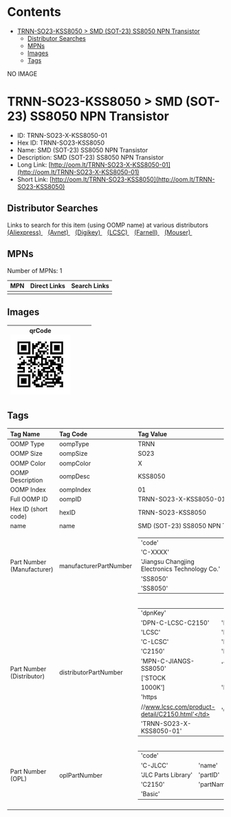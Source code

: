 



Contents
========

* [TRNN-SO23-KSS8050 > SMD (SOT-23) SS8050 NPN Transistor](#trnn-so23-kss8050--smd-sot-23-ss8050-npn-transistor)
	* [Distributor Searches](#distributor-searches)
	* [MPNs](#mpns)
	* [Images](#images)
	* [Tags](#tags)
  
NO IMAGE  
# TRNN-SO23-KSS8050 > SMD (SOT-23) SS8050 NPN Transistor

- ID: TRNN-SO23-X-KSS8050-01
- Hex ID: TRNN-SO23-KSS8050
- Name: SMD (SOT-23) SS8050 NPN Transistor
- Description: SMD (SOT-23) SS8050 NPN Transistor
- Long Link: [http://oom.lt/TRNN-SO23-X-KSS8050-01](http://oom.lt/TRNN-SO23-X-KSS8050-01)
- Short Link: [http://oom.lt/TRNN-SO23-KSS8050](http://oom.lt/TRNN-SO23-KSS8050)

## Distributor Searches
  
Links to search for this item (using OOMP name) at various distributors  
[(Aliexpress) ](https://www.aliexpress.com/wholesale?SearchText=1117SMD+SOT-23+SS8050+NPN+Transistor)&nbsp;&nbsp;&nbsp;[(Avnet) ](https://www.avnet.com/shop/us/search/SMD+SOT-23+SS8050+NPN+Transistor)&nbsp;&nbsp;&nbsp;[(Digikey) ](https://www.digikey.co.uk/en/products/result?s=SMD+SOT-23+SS8050+NPN+Transistor)&nbsp;&nbsp;&nbsp;[(LCSC) ](https://www.lcsc.com/search?q=SMD+SOT-23+SS8050+NPN+Transistor)&nbsp;&nbsp;&nbsp;[(Farnell) ](https://uk.farnell.com/search?st=SMD+SOT-23+SS8050+NPN+Transistor)&nbsp;&nbsp;&nbsp;[(Mouser) ](https://www.mouser.com/c/?q=SMD+SOT-23+SS8050+NPN+Transistor)&nbsp;&nbsp;&nbsp;
## MPNs
  
Number of MPNs: 1  

|MPN|Direct Links|Search Links|
| :--- | :--- | :--- |
||||

## Images
  

|qrCode<br>[![](https://raw.githubusercontent.com/oomlout/oomlout_OOMP_parts_V2/main/TRNN/SO23/X/KSS8050/01/qrCode_140.png)](https://github.com/oomlout/oomlout_OOMP_parts_V2/tree/main/TRNN/SO23/X/KSS8050/01/qrCode.png)||||
| :---: | :---: | :---: | :---: |

## Tags
  

|Tag Name|Tag Code|Tag Value|
| :--- | :--- | :--- |
|OOMP Type|oompType|TRNN|
|OOMP Size|oompSize|SO23|
|OOMP Color|oompColor|X|
|OOMP Description|oompDesc|KSS8050|
|OOMP Index|oompIndex|01|
|Full OOMP ID|oompID|TRNN-SO23-X-KSS8050-01|
|Hex ID (short code)|hexID|TRNN-SO23-KSS8050|
|name|name|SMD (SOT-23) SS8050 NPN Transistor|
|Part Number (Manufacturer)|manufacturerPartNumber|<table><tr><td>'code'</td></tr><tr><td> 'C-XXXX'</td><td> 'name'</td></tr><tr><td> 'Jiangsu Changjing Electronics Technology Co.'</td><td> 'partID'</td></tr><tr><td> 'SS8050'</td><td> 'partName'</td></tr><tr><td> 'SS8050'</td></tr></table>|
|Part Number (Distributor)|distributorPartNumber|<table><tr><td>'dpnKey'</td></tr><tr><td> 'DPN-C-LCSC-C2150'</td><td> 'DISTRIBUTOR'</td></tr><tr><td> 'LCSC'</td><td> 'DISTRCODE'</td></tr><tr><td> 'C-LCSC'</td><td> 'DPN'</td></tr><tr><td> 'C2150'</td><td> 'MPN'</td></tr><tr><td> 'MPN-C-JIANGS-SS8050'</td><td> 'TAGS'</td></tr><tr><td> ['STOCK</td></tr><tr><td>1000K']</td><td> 'LINK'</td></tr><tr><td> 'https</td></tr><tr><td>//www.lcsc.com/product-detail/C2150.html'</td><td> 'OOMPID'</td></tr><tr><td> 'TRNN-SO23-X-KSS8050-01'</td></tr></table>|
|Part Number (OPL)|oplPartNumber|<table><tr><td>'code'</td></tr><tr><td> 'C-JLCC'</td><td> 'name'</td></tr><tr><td> 'JLC Parts Library'</td><td> 'partID'</td></tr><tr><td> 'C2150'</td><td> 'partName'</td></tr><tr><td> 'Basic'</td></tr></table>|
||||
